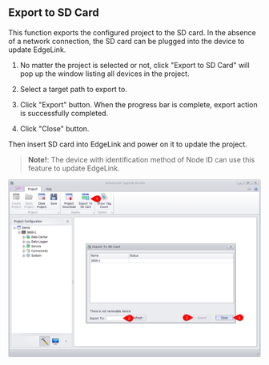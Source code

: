 ## Export to SD Card 　


This function exports the configured project to the SD card. In the absence of a network connection, the SD card can be plugged into the device to update EdgeLink.

1. No matter the project is selected or not, click "Export to SD Card" will pop up the window listing all devices in the project.

2. Select a target path to export to.

3. Click "Export" button. When the progress bar is complete, export action is successfully completed.

4. Click "Close" button.

Then insert SD card into EdgeLink and power on it to update the project.

>**Note!**: The device with identification method of Node ID can use this feature to update EdgeLink.


![](SendtoSDcard.png)



